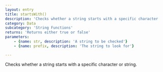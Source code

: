 ```yaml
---
layout: entry
title: startsWith()
description: 'Checks whether a string starts with a specific character or string.'
category: Data
subcategory: 'String Functions'
returns: 'Returns either true or false'
parameters:
    - {name: str, description: 'A string to be checked'}
    - {name: prefix, description: 'The string to look for'}

---
```

Checks whether a string starts with a specific character or string.
